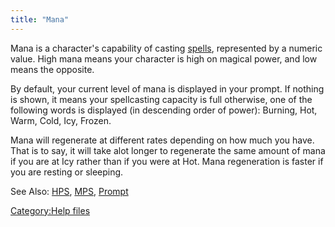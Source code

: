 ```yaml
---
title: "Mana"
---
```


Mana is a character's capability of casting [spells](spells "wikilink"),
represented by a numeric value. High mana means your character is high
on magical power, and low means the opposite.

By default, your current level of mana is displayed in your prompt. If
nothing is shown, it means your spellcasting capacity is full otherwise,
one of the following words is displayed (in descending order of power):
Burning, Hot, Warm, Cold, Icy, Frozen.

Mana will regenerate at different rates depending on how much you have.
That is to say, it will take alot longer to regenerate the same amount
of mana if you are at Icy rather than if you were at Hot. Mana
regeneration is faster if you are resting or sleeping.

See Also: [HPS](HPS "wikilink"), [MPS](MPS "wikilink"),
[Prompt](Prompt "wikilink")

[Category:Help files](Category:Help_files "wikilink")
